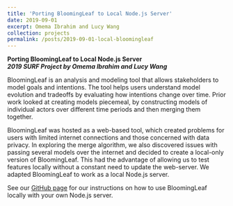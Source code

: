 ```yaml
---
title: 'Porting BloomingLeaf to Local Node.js Server'
date: 2019-09-01
excerpt: Omema Ibrahim and Lucy Wang
collection: projects
permalink: /posts/2019-09-01-local-bloomingleaf
---
```


**Porting BloomingLeaf to Local Node.js Server**  
**_2019 SURF Project by Omema Ibrahim and Lucy Wang_**

BloomingLeaf is an analysis and modeling tool that allows stakeholders to model goals and intentions. The tool helps users understand model evolution and tradeoffs by evaluating how intentions change over time. Prior work looked at creating models piecemeal, by constructing models of individual actors over different time periods and then merging them together. 

BloomingLeaf was hosted as a web-based tool, which created problems for users with limited internet connections and those concerned with data privacy. In exploring the merge algorithm, we also discovered issues with passing several models over the internet and decided to create a local-only version of BloomingLeaf. This had the advantage of allowing us to test features locally without a constant need to update the web-server. We adapted BloomingLeaf to work as a local Node.js server.  

See our [GitHub page](https://github.com/amgrubb/BloomingLeaf/blob/develop/NODE-README.md) for our instructions on how to use BloomingLeaf locally with your own Node.js server.

